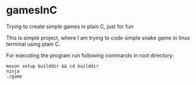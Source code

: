 # gamesInC
Trying to create simple games in plain C, just for fun

This is simple project, where I am trying to code simple snake game in linux terminal using plain C.

For executing the program run following commands in root directory:

```
meson setup builddir && cd builddir
ninja
./game
```